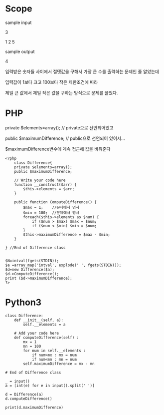 # Scope

sample input

3

1 2 5

sample output

4

입력받은 숫자들 사이에서 절댓값을 구해서 가장 큰 수를 출력하는 문제인 줄 알았는데

입력값이 1보다 크고 100보다 작은 제한조건에 따라

제일 큰 값에서 제일 작은 값을 구하는 방식으로 문제를 풀었다.

# PHP
private $elements=array();  // private으로 선언되어있고

public $maximumDifference;  // public으로 선언되어 있어서... 

$maximumDifference변수에 계속 접근해 값을 바꿔준다
```
<?php
    class Difference{
    private $elements=array();
    public $maximumDifference;

    // Write your code here
    function __construct($arr) {
        $this->elements = $arr;
    }

    public function ComputeDifference() {
        $max = 1;    //문제에서 명시
        $min = 100;  //문제에서 명시
        foreach($this->elements as $num) {
            if ($num > $max) $max = $num;
            if ($num < $min) $min = $num;
        }
        $this->maximumDifference = $max - $min;
    }

} //End of Difference class  
     

$N=intval(fgets(STDIN));
$a =array_map('intval', explode(' ', fgets(STDIN)));
$d=new Difference($a);
$d->ComputeDifference();
print ($d->maximumDifference);
?>
```

# Python3
```
class Difference:
    def __init__(self, a):
        self.__elements = a

	# Add your code here
    def computeDifference(self) :
        mx = 1
        mn = 100
        for num in self.__elements :
            if num>mx : mx = num
            if num<mn : mn = num
        self.maximumDifference = mx - mn

# End of Difference class

_ = input()
a = [int(e) for e in input().split(' ')]

d = Difference(a)
d.computeDifference()

print(d.maximumDifference)
```